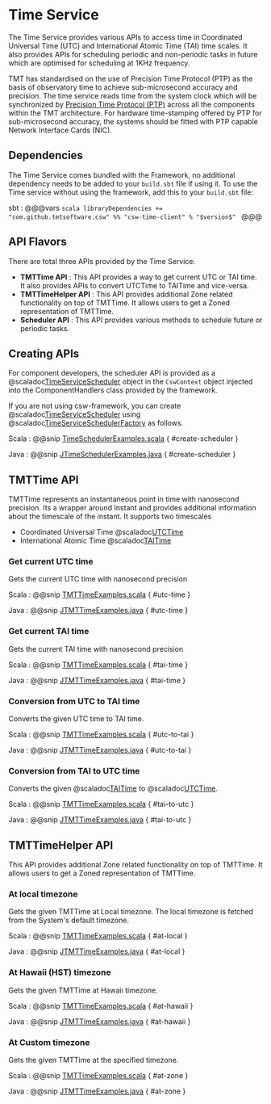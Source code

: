 # Time Service

The Time Service provides various APIs to access time in Coordinated Universal Time (UTC) and International Atomic Time (TAI) time scales. 
It also provides APIs for scheduling periodic and non-periodic tasks in future which are optimised for scheduling at 1KHz frequency.


TMT has standardised on the use of Precision Time Protocol (PTP) as the basis of observatory time to achieve sub-microsecond accuracy and precision.
The time service reads time from the system clock which will be synchronized by [Precision Time Protocol (PTP)](https://en.wikipedia.org/wiki/Precision_Time_Protocol) across all the components within the TMT architecture.
For hardware time-stamping offered by PTP for sub-microsecond accuracy, the systems should be fitted with PTP capable Network Interface Cards (NIC). 

<!-- introduction to the service -->

## Dependencies

The Time Service comes bundled with the Framework, no additional dependency needs to be added to your `build.sbt`
 file if using it.  To use the Time service without using the framework, add this to your `build.sbt` file:

sbt
:   @@@vars
    ```scala
    libraryDependencies += "com.github.tmtsoftware.csw" %% "csw-time-client" % "$version$"
    ```
    @@@

## API Flavors

There are total three APIs provided by the Time Service:  

* **TMTTime API** : This API provides a way to get current UTC or TAI time. It also provides APIs to convert UTCTime to TAITime and vice-versa.
* **TMTTimeHelper API** : This API provides additional Zone related functionality on top of TMTTime. It allows users to get a Zoned representation of TMTTime. 
* **Scheduler API** : This API provides various methods to schedule future or periodic tasks. 

## Creating APIs

For component developers, the scheduler API is provided as a @scaladoc[TimeServiceScheduler](csw/time/api/TimeServiceScheduler) 
object in the `CswContext` object injected into the ComponentHandlers class provided by the framework.  

If you are not using csw-framework, you can create @scaladoc[TimeServiceScheduler](csw/time/api/TimeServiceScheduler)
using @scaladoc[TimeServiceSchedulerFactory](csw/time/client/TimeServiceSchedulerFactory) as follows.

Scala
:   @@snip [TimeSchedulerExamples.scala](../../../../examples/src/main/scala/csw/time/TimeSchedulerExamples.scala) { #create-scheduler }

Java
:   @@snip [JTimeSchedulerExamples.java](../../../../examples/src/main/java/csw/time/JTimeSchedulerExamples.java) { #create-scheduler }

## TMTTime API

TMTTime represents an instantaneous point in time with nanosecond precision. Its a wrapper around Instant and provides additional information about the timescale of the instant. 
It supports two timescales 
 * Coordinated Universal Time @scaladoc[UTCTime](csw/time/api/models/UTCTime)
 * International Atomic Time @scaladoc[TAITime](csw/time/api/models/TAITime)
 
### Get current UTC time
Gets the current UTC time with nanosecond precision 

Scala
:   @@snip [TMTTimeExamples.scala](../../../../examples/src/main/scala/csw/time/TMTTimeExamples.scala) { #utc-time }

Java
:   @@snip [JTMTTimeExamples.java](../../../../examples/src/main/java/csw/time/JTMTTimeExamples.java) { #utc-time }

### Get current TAI time
Gets the current TAI time with nanosecond precision 

Scala
:   @@snip [TMTTimeExamples.scala](../../../../examples/src/main/scala/csw/time/TMTTimeExamples.scala) { #tai-time }

Java
:   @@snip [JTMTTimeExamples.java](../../../../examples/src/main/java/csw/time/JTMTTimeExamples.java) { #tai-time }

### Conversion from UTC to TAI time
Converts the given UTC time to TAI time.

Scala
:   @@snip [TMTTimeExamples.scala](../../../../examples/src/main/scala/csw/time/TMTTimeExamples.scala) { #utc-to-tai }

Java
:   @@snip [JTMTTimeExamples.java](../../../../examples/src/main/java/csw/time/JTMTTimeExamples.java) { #utc-to-tai }

### Conversion from TAI to UTC time
Converts the given @scaladoc[TAITime](csw/time/api/models/TAITime) to @scaladoc[UTCTime](csw/time/api/models/UTCTime).

Scala
:   @@snip [TMTTimeExamples.scala](../../../../examples/src/main/scala/csw/time/TMTTimeExamples.scala) { #tai-to-utc }

Java
:   @@snip [JTMTTimeExamples.java](../../../../examples/src/main/java/csw/time/JTMTTimeExamples.java) { #tai-to-utc }


## TMTTimeHelper API

This API provides additional Zone related functionality on top of TMTTime. It allows users to get a Zoned representation of TMTTime. 

### At local timezone
Gets the given TMTTime at Local timezone. The local timezone is fetched from the System's default timezone.

Scala
:   @@snip [TMTTimeExamples.scala](../../../../examples/src/main/scala/csw/time/TMTTimeExamples.scala) { #at-local }

Java
:   @@snip [JTMTTimeExamples.java](../../../../examples/src/main/java/csw/time/JTMTTimeExamples.java) { #at-local }

### At Hawaii (HST) timezone
Gets the given TMTTime at Hawaii timezone.

Scala
:   @@snip [TMTTimeExamples.scala](../../../../examples/src/main/scala/csw/time/TMTTimeExamples.scala) { #at-hawaii }

Java
:   @@snip [JTMTTimeExamples.java](../../../../examples/src/main/java/csw/time/JTMTTimeExamples.java) { #at-hawaii }

### At Custom timezone
Gets the given TMTTime at the specified timezone.

Scala
:   @@snip [TMTTimeExamples.scala](../../../../examples/src/main/scala/csw/time/TMTTimeExamples.scala) { #at-zone }

Java
:   @@snip [JTMTTimeExamples.java](../../../../examples/src/main/java/csw/time/JTMTTimeExamples.java) { #at-zone }

